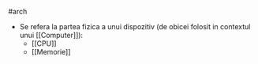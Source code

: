 #arch 
- Se refera la partea fizica a unui dispozitiv (de obicei folosit in contextul unui [[Computer]]):
	- [[CPU]]
	- [[Memorie]]